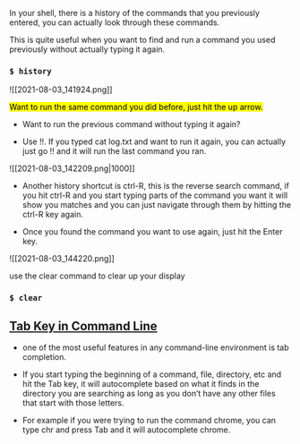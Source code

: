 In your shell, there is a history of the commands that you previously entered, you can actually look through these commands.

This is quite useful when you want to find and run a command you used previously without actually typing it again.

### `$ history`

![[2021-08-03_141924.png]]

<mark>Want to run the same command you did before, just hit the up arrow.</mark>

- Want to run the previous command without typing it again?

- Use !!. If you typed cat log.txt and want to run it again, you can actually just go !! and it will run the last command you ran.

![[2021-08-03_142209.png|1000]]

- Another history shortcut is ctrl-R, this is the reverse search command, if you hit ctrl-R and you start typing parts of the command you want it will show you matches and you can just navigate through them by hitting the ctrl-R key again.

- Once you found the command you want to use again, just hit the Enter key.

![[2021-08-03_144220.png]]

use the clear command to clear up your display

### `$ clear`

## <u>Tab Key in Command Line</u>

- one of the most useful features in any command-line environment is tab completion.

- If you start typing the beginning of a command, file, directory, etc and hit the Tab key, it will autocomplete based on what it finds in the directory you are searching as long as you don’t have any other files that start with those letters.

- For example if you were trying to run the command chrome, you can type chr and press Tab and it will autocomplete chrome.
